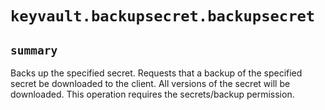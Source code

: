 # `keyvault.backupsecret.backupsecret`

## `summary`
Backs up the specified secret. Requests that a backup of the specified secret be downloaded to the client. All versions of the secret will be downloaded. This operation requires the secrets/backup permission.



